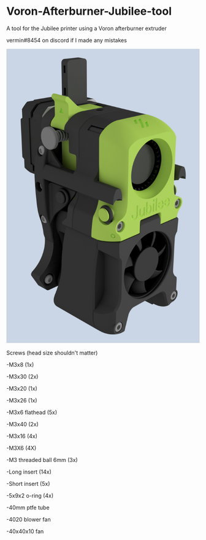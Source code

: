 # Voron-Afterburner-Jubilee-tool
A tool for the Jubilee printer using a Voron afterburner extruder

vermin#8454 on discord if I made any mistakes

![alt text](https://github.com/VerminSup/Voron-Afterburner-Jubilee-tool/blob/main/Afterburner%20extruder.PNG)



Screws (head size shouldn't matter)

-M3x8 (1x)

-M3x30 (2x)

-M3x20 (1x)

-M3x26 (1x)

-M3x6 flathead (5x)

-M3x40 (2x)

-M3x16 (4x)

-M3X6 (4X)

-M3 threaded ball 6mm (3x)

-Long insert (14x)

-Short insert (5x)

-5x9x2 o-ring (4x)

-40mm ptfe tube

-4020 blower fan 

-40x40x10 fan





